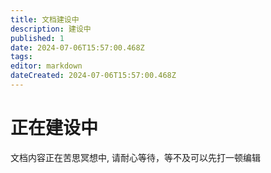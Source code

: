 ```yaml
---
title: 文档建设中
description: 建设中
published: 1
date: 2024-07-06T15:57:00.468Z
tags: 
editor: markdown
dateCreated: 2024-07-06T15:57:00.468Z
---
```


# 正在建设中

文档内容正在苦思冥想中, 请耐心等待，等不及可以先打一顿编辑